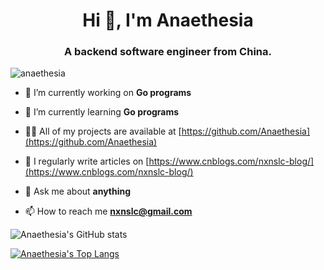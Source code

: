 <h1 align="center">Hi 👋, I'm Anaethesia</h1>
<h3 align="center">A backend software engineer from China.</h3>

<p align="left"> <img src="https://komarev.com/ghpvc/?username=anaethesia&label=Profile%20views&color=0e75b6&style=flat" alt="anaethesia" /> </p>

- 🔭 I’m currently working on **Go programs**

- 🌱 I’m currently learning **Go programs**

- 👨‍💻 All of my projects are available at [https://github.com/Anaethesia](https://github.com/Anaethesia)

- 📝 I regularly write articles on [https://www.cnblogs.com/nxnslc-blog/](https://www.cnblogs.com/nxnslc-blog/)

- 💬 Ask me about **anything**

- 📫 How to reach me **nxnslc@gmail.com**

![Anaethesia's GitHub stats](https://github-readme-stats.vercel.app/api?username=Anaethesia&count_private=true&show_icons=true&theme=radical)


 [![Anaethesia's Top Langs](https://github-readme-stats.vercel.app/api/top-langs/?username=Anaethesia&layout=compact)](https://github.com/Anaethesia)

